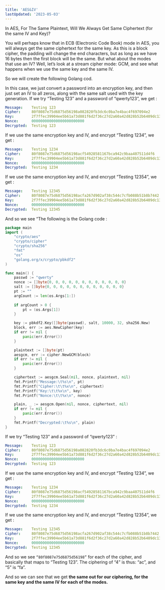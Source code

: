```yaml
---
title: 'AES&IV'
lastUpdated: '2023-05-03'
---
```

In AES, For The Same Plaintext, Will We Always Get Same Ciphertext (for the same IV and Key)?

You will perhaps know that in ECB (Electronic Code Book) mode in AES, you will always get the same ciphertext for the same key. As this is a block cipher, the padding will change the end characters, but as long as we have 16 bytes then the first block will be the same. But what about the modes that use an IV? Well, let’s look at a stream cipher mode: GCM, and see what happens when we use the same key and the same IV.

So we will create the following Golang cod.

In this case, we just convert a password into an encryption key, and then just set an IV to all zeros, along with the same salt used with the key generation. If we try “Testing 123” and a password of “qwerty123”, we get :

```yml
Message:	Testing 123
Cipher:		80f8087e75d6875d56198a082820fb3dc6c0ba7e4bac4f697094e2
Key:		2f7ffec39904ee5b61a73d881f6d2f36c27d2a60a42d828b52b6409dc13d1318
Nonce:		000000000000000000000000
Decrypted:	Testing 123
```

If we use the same encryption key and IV, and encrypt “Testing 1234”, we get :

```yml
Message:	Testing 1234
Cipher:		80f8087e75d6875d56198acf54928581167bca942c9baa407511d4f6
Key:		2f7ffec39904ee5b61a73d881f6d2f36c27d2a60a42d828b52b6409dc13d1318
Nonce:		000000000000000000000000
Decrypted:	Testing 1234
```

If we use the same encryption key and IV, and encrypt “Testing 12354”, we get :

```yml
Message:	Testing 12345
Cipher:		80f8087e75d6875d56198acfa267d902af38c544c7cfb088b51b8b7442
Key:		2f7ffec39904ee5b61a73d881f6d2f36c27d2a60a42d828b52b6409dc13d1318
Nonce:		000000000000000000000000
Decrypted:	Testing 12345
```

And so we see “The following is the Golang code :

```go
package main
import (
	"crypto/aes"
	"crypto/cipher"
	"crypto/sha256"
	"fmt"
	"os"
	"golang.org/x/crypto/pbkdf2"
)

func main() {
	passwd := "qwerty"
	nonce := []byte{0, 0, 0, 0, 0, 0, 0, 0, 0, 0, 0, 0}
	salt := []byte{0, 0, 0, 0, 0, 0, 0, 0, 0, 0, 0, 0}
	pt := ""
	argCount := len(os.Args[1:])
	
	if argCount > 0 {
		pt = (os.Args[1])
	}

	key := pbkdf2.Key([]byte(passwd), salt, 10000, 32, sha256.New)
	block, err := aes.NewCipher(key)
	if err != nil {
		panic(err.Error())
	}

	plaintext := []byte(pt)
	aesgcm, err := cipher.NewGCM(block)
	if err != nil {
		panic(err.Error())
	}

	ciphertext := aesgcm.Seal(nil, nonce, plaintext, nil)
	fmt.Printf("Message:\t%s\n", pt)
	fmt.Printf("Cipher:\t\t%x\n", ciphertext)
	fmt.Printf("Key:\t\t%x\n", key)
	fmt.Printf("Nonce:\t\t%x\n", nonce)

	plain, _ := aesgcm.Open(nil, nonce, ciphertext, nil)
	if err != nil {
		panic(err.Error())
	}
	fmt.Printf("Decrypted:\t%s\n", plain)
}
```

If we try “Testing 123” and a password of “qwerty123” :

```yml
Message:	Testing 123
Cipher:		80f8087e75d6875d56198a082820fb3dc6c0ba7e4bac4f697094e2
Key:		2f7ffec39904ee5b61a73d881f6d2f36c27d2a60a42d828b52b6409dc13d1318
Nonce:		000000000000000000000000
Decrypted:	Testing 123
```

If we use the same encryption key and IV, and encrypt “Testing 1234”, we get :

```yml
Message:	Testing 1234
Cipher:		80f8087e75d6875d56198acf54928581167bca942c9baa407511d4f6
Key:		2f7ffec39904ee5b61a73d881f6d2f36c27d2a60a42d828b52b6409dc13d1318
Nonce:		000000000000000000000000
Decrypted:	Testing 1234
```

If we use the same encryption key and IV, and encrypt “Testing 12354”, we get :

```yml
Message:	Testing 12345
Cipher:		80f8087e75d6875d56198acfa267d902af38c544c7cfb088b51b8b7442
Key:		2f7ffec39904ee5b61a73d881f6d2f36c27d2a60a42d828b52b6409dc13d1318
Nonce:		000000000000000000000000
Decrypted:	Testing 12345
```

And so we see `“80f8087e75d6875d56198”` for each of the cipher, and basically that maps to “Testing 123”. The ciphering of “4” is thus: “ac”, and “5” is “fa”.

And so we can see that we get **the same out for our ciphering, for the same key and the same IV for each of the modes.**

